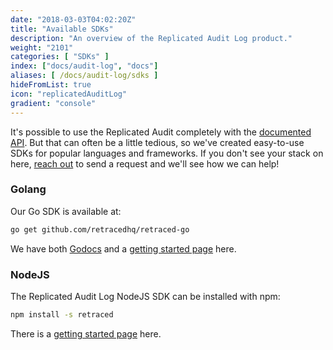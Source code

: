 ```yaml
---
date: "2018-03-03T04:02:20Z"
title: "Available SDKs"
description: "An overview of the Replicated Audit Log product."
weight: "2101"
categories: [ "SDKs" ]
index: ["docs/audit-log", "docs"]
aliases: [ /docs/audit-log/sdks ]
hideFromList: true
icon: "replicatedAuditLog"
gradient: "console"
---
```


It's possible to use the Replicated Audit completely with the [documented API](/docs/audit-log/apis/overview/). But that can often be a little tedious, so we've created easy-to-use SDKs for popular languages and frameworks. If you don't see your stack on here, [reach out](/community) to send a request and we'll see how we can help!

### Golang
Our Go SDK is available at:

```bash
go get github.com/retracedhq/retraced-go
```

We have both [Godocs](https://godoc.org/github.com/retracedhq/retraced-go) and a [getting started page](/docs/audit-log/sdks/go) here.

### NodeJS

The Replicated Audit Log NodeJS SDK can be installed with npm:

```sh
npm install -s retraced
```

There is a [getting started page](/docs/audit-log/sdks/node) here.